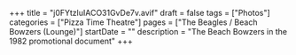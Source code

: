 +++
title = "j0FYtzluIACO31GvDe7v.avif"
draft = false
tags = ["Photos"]
categories = ["Pizza Time Theatre"]
pages = ["The Beagles / Beach Bowzers (Lounge)"]
startDate = ""
description = "The Beach Bowzers in the 1982 promotional document"
+++
